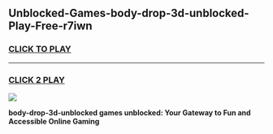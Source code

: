 
## Unblocked-Games-body-drop-3d-unblocked-Play-Free-r7iwn
<h3>
<a href="https://premium76.site?title=body-drop-3d-unblocked&ref=23A">CLICK TO PLAY</a></h3>
<hr>

<h3>
<a href="https://premium76.site?title=body-drop-3d-unblocked&ref=23A">CLICK 2 PLAY</a>
  
</h3>

<a href="https://premium76.site?title=body-drop-3d-unblocked&ref=23A"><img src="https://clearcache.store/games.png"></a>


**body-drop-3d-unblocked games unblocked: Your Gateway to Fun and Accessible Online Gaming**

